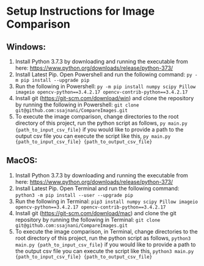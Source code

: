 
# Setup Instructions for Image Comparison

## Windows:

1) Install Python 3.7.3 by downloading and running the executable from here: https://www.python.org/downloads/release/python-373/
2) Install Latest Pip. Open Powershell and run the following command: `py -m pip install --upgrade pip`
3) Run the following in Powershell: `py -m pip install numpy scipy Pillow imageio opencv-python==3.4.2.17 opencv-contrib-python==3.4.2.17`
4) Install git (https://git-scm.com/download/win) and clone the repository by running the following in Powershell: `git clone git@github.com:ssajnani/CompareImages.git`
5) To execute the image comparison, change directories to the root directory of this project, run the python script as follows, `py main.py {path_to_input_csv_file}` if you would like to provide a path to the output csv file you can execute the script like this, `py main.py {path_to_input_csv_file} {path_to_output_csv_file}`

## MacOS:

1) Install Python 3.7.3 by downloading and running the executable from here: https://www.python.org/downloads/release/python-373/
2) Install Latest Pip. Open Terminal and run the following command: `python3 -m pip install --user --upgrade pip`
3) Run the following in Terminal: `pip3 install numpy scipy Pillow imageio opencv-python==3.4.2.17 opencv-contrib-python==3.4.2.17`
4) Install git (https://git-scm.com/download/mac) and clone the git repository by running the following in Terminal: `git clone git@github.com:ssajnani/CompareImages.git`
5) To execute the image comparison, in Terminal, change directories to the root directory of this project, run the python script as follows, `python3 main.py {path_to_input_csv_file}` if you would like to provide a path to the output csv file you can execute the script like this, `python3 main.py {path_to_input_csv_file} {path_to_output_csv_file}`
